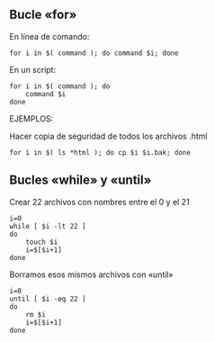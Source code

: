 ## Bucle «for»

En línea de comando:

```
for i in $( command ); do command $i; done
```

En un script:

```#!/bin/bash
for i in $( command ); do
	command $i
done
```

EJEMPLOS:

Hacer copia de seguridad de todos los archivos .html

```
for i in $( ls *html ); do cp $i $i.bak; done
```

## Bucles «while» y «until»

 Crear 22 archivos con nombres entre el 0 y el 21
```
i=0
while [ $i -lt 22 ]
do
	touch $i
	i=$[$i+1]
done
```

Borramos esos mismos archivos con «until»
```
i=0
until [ $i -eq 22 ]
do
	rm $i
	i=$[$i+1]
done

```